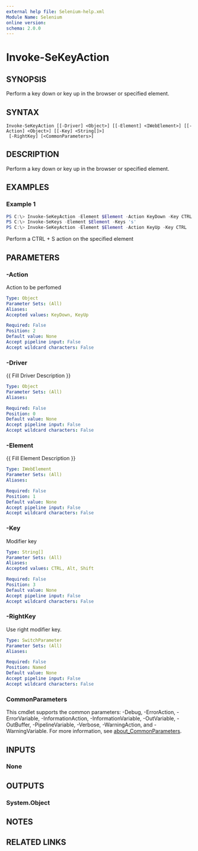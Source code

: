 ```yaml
---
external help file: Selenium-help.xml
Module Name: Selenium
online version:
schema: 2.0.0
---
```


# Invoke-SeKeyAction

## SYNOPSIS
Perform a key down or key up in the browser or specified element.

## SYNTAX

```
Invoke-SeKeyAction [[-Driver] <Object>] [[-Element] <IWebElement>] [[-Action] <Object>] [[-Key] <String[]>]
 [-RightKey] [<CommonParameters>]
```

## DESCRIPTION
Perform a key down or key up in the browser or specified element.

## EXAMPLES

### Example 1
```powershell
PS C:\> Invoke-SeKeyAction -Element $Element -Action KeyDown -Key CTRL
PS C:\> Invoke-SeKeys -Element $Element -Keys 's'
PS C:\> Invoke-SeKeyAction -Element $Element -Action KeyUp -Key CTRL
```

Perform a CTRL + S action on the specified element

## PARAMETERS

### -Action
Action to be perfomed

```yaml
Type: Object
Parameter Sets: (All)
Aliases:
Accepted values: KeyDown, KeyUp

Required: False
Position: 2
Default value: None
Accept pipeline input: False
Accept wildcard characters: False
```

### -Driver
{{ Fill Driver Description }}

```yaml
Type: Object
Parameter Sets: (All)
Aliases:

Required: False
Position: 0
Default value: None
Accept pipeline input: False
Accept wildcard characters: False
```

### -Element
{{ Fill Element Description }}

```yaml
Type: IWebElement
Parameter Sets: (All)
Aliases:

Required: False
Position: 1
Default value: None
Accept pipeline input: False
Accept wildcard characters: False
```

### -Key
Modifier key

```yaml
Type: String[]
Parameter Sets: (All)
Aliases:
Accepted values: CTRL, Alt, Shift

Required: False
Position: 3
Default value: None
Accept pipeline input: False
Accept wildcard characters: False
```

### -RightKey
Use right modifier key.

```yaml
Type: SwitchParameter
Parameter Sets: (All)
Aliases:

Required: False
Position: Named
Default value: None
Accept pipeline input: False
Accept wildcard characters: False
```

### CommonParameters
This cmdlet supports the common parameters: -Debug, -ErrorAction, -ErrorVariable, -InformationAction, -InformationVariable, -OutVariable, -OutBuffer, -PipelineVariable, -Verbose, -WarningAction, and -WarningVariable. For more information, see [about_CommonParameters](http://go.microsoft.com/fwlink/?LinkID=113216).

## INPUTS

### None

## OUTPUTS

### System.Object
## NOTES

## RELATED LINKS

